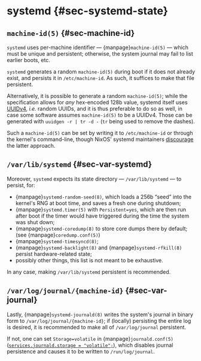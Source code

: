 # systemd {#sec-systemd-state}

## `machine-id(5)` {#sec-machine-id}

`systemd` uses per-machine identifier — {manpage}`machine-id(5)` — which must be
unique and persistent; otherwise, the system journal may fail to list earlier
boots, etc.

`systemd` generates a random `machine-id(5)` during boot if it does not already exist,
and persists it in `/etc/machine-id`.  As such, it suffices to make that file persistent.

Alternatively, it is possible to generate a random `machine-id(5)`; while the
specification allows for *any* hex-encoded 128b value, systemd itself uses
[UUIDv4], *i.e.* random UUIDs, and it is thus preferable to do so as well, in
case some software assumes `machine-id(5)` to be a UUIDv4. Those can be
generated with `uuidgen -r | tr -d -` (`tr` being used to remove the dashes).

Such a `machine-id(5)` can be set by writing it to `/etc/machine-id` or through
the kernel's command-line, though NixOS' systemd maintainers [discourage] the
latter approach.

[UUIDv4]: https://en.wikipedia.org/wiki/Universally_unique_identifier#Version_4_(random)
[discourage]: https://github.com/NixOS/nixpkgs/pull/268995


## `/var/lib/systemd` {#sec-var-systemd}

Moreover, `systemd` expects its state directory — `/var/lib/systemd` — to persist, for:
- {manpage}`systemd-random-seed(8)`, which loads a 256b “seed” into the kernel's RNG
  at boot time, and saves a fresh one during shutdown;
- {manpage}`systemd.timer(5)` with `Persistent=yes`, which are then run after boot if
  the timer would have triggered during the time the system was shut down;
- {manpage}`systemd-coredump(8)` to store core dumps there by default;
  (see {manpage}`coredump.conf(5)`)
- {manpage}`systemd-timesyncd(8)`;
- {manpage}`systemd-backlight(8)` and {manpage}`systemd-rfkill(8)` persist hardware-related
  state;
- possibly other things, this list is not meant to be exhaustive.

In any case, making `/var/lib/systemd` persistent is recommended.


## `/var/log/journal/{machine-id}` {#sec-var-journal}

Lastly, {manpage}`systemd-journald(8)` writes the system's journal in binary
form to `/var/log/journal/{machine-id}`; if (locally) persisting the entire log
is desired, it is recommended to make all of `/var/log/journal` persistent.

If not, one can set `Storage=volatile` in {manpage}`journald.conf(5)`
([`services.journald.storage = "volatile";`](#opt-services.journald.storage)),
which disables journal persistence and causes it to be written to
`/run/log/journal`.
